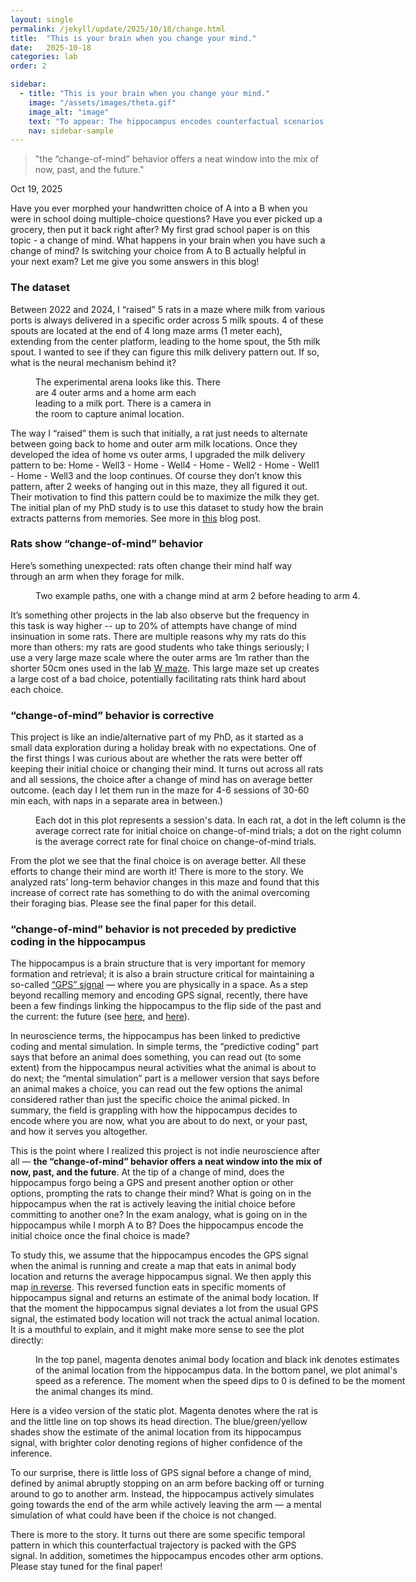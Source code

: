 ```yaml
---
layout: single
permalink: /jekyll/update/2025/10/18/change.html
title:  "This is your brain when you change your mind."
date:   2025-10-18
categories: lab
order: 2

sidebar:
  - title: "This is your brain when you change your mind."
    image: "/assets/images/theta.gif"
    image_alt: "image"
    text: "To appear: The hippocampus encodes counterfactual scenarios during change-of-mind behavior, Society for Neuroscience 2025. Authors: Shijie Gu, Anna Gillespie, Chenyan Liu, and Loren Frank."
    nav: sidebar-sample
---
```

> "the “change-of-mind” behavior offers a neat window into the mix of now, past, and the future."

Oct 19, 2025

Have you ever morphed your handwritten choice of A into a B when you were in school doing multiple-choice questions? Have you ever picked up a grocery, then put it back right after? My first grad school paper is on this topic - a change of mind. What happens in your brain when you have such a change of mind? Is switching your choice from A to B actually helpful in your next exam? Let me give you some answers in this blog!


### The dataset
Between 2022 and 2024, I “raised” 5 rats in a maze where milk from various ports is always delivered in a specific order across 5 milk spouts. 4 of these spouts are located at the end of 4 long maze arms (1 meter each), extending from the center platform, leading to the home spout, the 5th milk spout. I wanted to see if they can figure this milk delivery pattern out. If so, what is the neural mechanism behind it? 


<figure style="width: 300px" class="align-left">
  <img src="{{ site.url }}{{ site.baseurl }}/assets/images/change_maze.jpeg" alt="">
  <figcaption> The experimental arena looks like this. There are 4 outer arms and a home arm each leading to a milk port. There is a camera in the room to capture animal location.</figcaption>
</figure> 

The way I “raised” them is such that initially, a rat just needs to alternate between going back to home and outer arm milk locations. Once they developed the idea of home vs outer arms, I upgraded the milk delivery pattern to be: Home - Well3 - Home - Well4 - Home - Well2 - Home - Well1 - Home - Well3 and the loop continues. Of course they don’t know this pattern, after 2 weeks of hanging out in this maze, they all figured it out. Their motivation to find this pattern could be to maximize the milk they get. The initial plan of my PhD study is to use this dataset to study how the brain extracts patterns from memories. See more in [this](https://shijiegu.github.io/jekyll/update/2025/10/25/ripple.html) blog post.


### Rats show “change-of-mind” behavior
Here’s something unexpected: rats often change their mind half way through an arm when they forage for milk. 

<figure style="width: 600px" class="align-middle">
  <img src="{{ site.url }}{{ site.baseurl }}/assets/images/change_path.jpg" alt="">
  <figcaption> Two example paths, one with a change mind at arm 2 before heading to arm 4. </figcaption>
</figure> 

It’s something other projects in the lab also observe but the frequency in this task is way higher -- up to 20% of attempts have change of mind insinuation in some rats. There are multiple reasons why my rats do this more than others: my rats are good students who take things seriously; I use a very large maze scale where the outer arms are 1m rather than the shorter 50cm ones used in the lab [W maze](https://rnel.rice.edu/pubs/Jadhav%20et%20al_2012_Awake%20Hippocampal%20Sharp-Wave%20Ripples%20Support%20Spatial%20Memory.pdf). This large maze set up creates a large cost of a bad choice, potentially facilitating rats think hard about each choice.

### “change-of-mind” behavior is corrective
This project is like an indie/alternative part of my PhD, as it started as a small data exploration during a holiday break with no expectations. One of the first things I was curious about are whether the rats were better off keeping their initial choice or changing their mind. It turns out across all rats and all sessions, the choice after a change of mind has on average better outcome. (each day I let them run in the maze for 4-6 sessions of 30-60 min each, with naps in a separate area in between.)
<figure style="width: 600px" class="align-middle">
  <img src="{{ site.url }}{{ site.baseurl }}/assets/images/change_corrective.jpg" alt="">
  <figcaption> Each dot in this plot represents a session's data. In each rat, a dot in the left column is the average correct rate for initial choice on change-of-mind trials; a dot on the right column is the average correct rate for final choice on change-of-mind trials. </figcaption>
</figure> 

From the plot we see that the final choice is on average better. All these efforts to change their mind are worth it! There is more to the story. We analyzed rats’ long-term behavior changes in this maze and found that this increase of correct rate has something to do with the animal overcoming their foraging bias. Please see the final paper for this detail.


### “change-of-mind” behavior is not preceded by predictive coding in the hippocampus
The hippocampus is a brain structure that is very important for memory formation and retrieval; it is also a brain structure critical for maintaining a so-called [“GPS” signal](https://www.nobelprize.org/prizes/medicine/2014/press-release/) — where you are physically in a space. As a step beyond recalling memory and encoding GPS signal, recently, there have been a few findings linking the hippocampus to the flip side of the past and the current: the future (see [here](https://www.nature.com/articles/nature12112), and [here](https://www.cell.com/cell/fulltext/S0092-8674(20)30061-1)). 

In neuroscience terms, the hippocampus has been linked to predictive coding and mental simulation. In simple terms, the “predictive coding” part says that before an animal does something, you can read out (to some extent) from the hippocampus neural activities what the animal is about to do next; the “mental simulation” part is a mellower version that says before an animal makes a choice, you can read out the few options the animal considered rather than just the specific choice the animal picked. In summary, the field is grappling with how the hippocampus decides to encode where you are now, what you are about to do next, or your past, and how it serves you altogether.

This is the point where I realized this project is not indie neuroscience after all — **the “change-of-mind” behavior offers a neat window into the mix of now, past, and the future**. At the tip of a change of mind, does the hippocampus forgo being a GPS and present another option or other options, prompting the rats to change their mind? What is going on in the hippocampus when the rat is actively leaving the initial choice before committing to another one? In the exam analogy, what is going on in the hippocampus while I morph A to B? Does the hippocampus encode the initial choice once the final choice is made? 

To study this, we assume that the hippocampus encodes the GPS signal when the animal is running and create a map that eats in animal body location and returns the average hippocampus signal. We then apply this map [in reverse](https://www.jneurosci.org/content/18/18/7411). This reversed function eats in specific moments of hippocampus signal and returns an estimate of the animal body location. If that the moment the hippocampus signal deviates a lot from the usual GPS signal, the estimated body location will not track the actual animal location. It is a mouthful to explain, and it might make more sense to see the plot directly:

<figure style="width: 600px" class="align-middle">
  <img src="{{ site.url }}{{ site.baseurl }}/assets/images/change_thetadecode_lewis.jpg" alt="">
  <figcaption> In the top panel, magenta denotes animal body location and black ink denotes estimates of the animal location from the hippocampus data. In the bottom panel, we plot animal's speed as a reference. The moment when the speed dips to 0 is defined to be the moment the animal changes its mind. </figcaption>
</figure>

Here is a video version of the static plot. Magenta denotes where the rat is and the little line on top shows its head direction. The blue/green/yellow shades show the estimate of the animal location from its hippocampus signal, with brighter color denoting regions of higher confidence of the inference.

To our surprise, there is little loss of GPS signal before a change of mind, defined by animal abruptly stopping on an arm before backing off or turning around to go to another arm. Instead, the hippocampus actively simulates going towards the end of the arm while actively leaving the arm — a mental simulation of what could have been if the choice is not changed. 


There is more to the story. It turns out there are some specific temporal pattern in which this counterfactual trajectory is packed with the GPS signal. In addition, sometimes the hippocampus encodes other arm options. Please stay tuned for the final paper!

